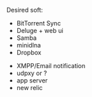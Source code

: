 Desired soft:
  + BitTorrent Sync
  + Deluge + web ui
  + Samba
  + minidlna
  + Dropbox
  - XMPP/Email notification
  - udpxy or ?
  - app server
  - new relic
